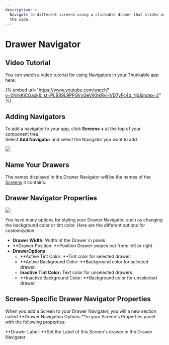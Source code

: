 ```yaml
---
description: >-
  Navigate to different screens using a clickable drawer that slides out from
  the side.
---
```


# Drawer Navigator

## Video Tutorial

You can watch a video tutorial for using Navigators in your Thunkable app here:

{% embed url="https://www.youtube.com/watch?v=0NrkKiCGaxk&list=PLB89L9PPGIrxGeViKhkRvHVD7yFc4q_Np&index=2" %}

## Adding Navigators

To add a navigator to your app, click **Screens +** at the top of your component tree. \
Select **Add Navigator** and select the Navigator you want to add.

![](.gitbook/assets/screen-shot-2021-04-08-at-5.06.23-pm.png)



## Name Your Drawers

The names displayed in the Drawer Navigator will be the names of the [Screens](screen.md) it contains.&#x20;

## Drawer Navigator Properties

![](.gitbook/assets/screen-shot-2021-04-12-at-8.01.13-am.png)

You have many options for styling your Drawer Navigator, such as changing the background color or tint color. Here are the different options for customization:

* **Drawer Width:** Width of the Drawer in pixels
* **Drawer Position: **Position Drawer swipes out from: left or right
* **DrawerOptions**
  * **Active Tint Color: **Tint color for selected drawer.&#x20;
  * **Active Background Color: **Background color for selected drawer.
  * **Inactive Tint Color:** Text color for unselected drawers.&#x20;
  * **Inactive Background Color: **Background color for unselected drawer.&#x20;

## Screen-Specific Drawer Navigator Properties

When you add a Screen to your Drawer Navigator, you will a new section called **Drawer Navigation Options **in your Screen's Properties panel with the following properties:

**Drawer Label: **Set the Label of this Screen's drawer in the Drawer Navigator
